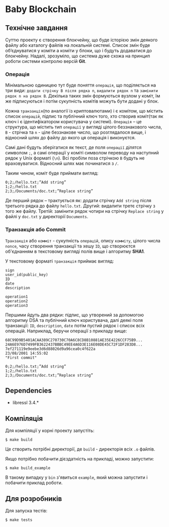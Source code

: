 # Baby Blockchain 

## Технічне завдання

Суттю проекту є створення блокчейну, що буде історією змін деякого файлу або
каталогу файлів на локальній системі. Список змін буде об’єднуватися у коміти а
коміти у блоки, що і будуть додаватися до блокчейну. Надалі, зрозуміло, що
система дуже схожа на принцип роботи системи контролю версій **Git**.

### Операція

Мінімальною одиницею тут буде поняття `операція`, що поділяється на три види:
`додати стрічку B після рядка n`, `видалити рядок n` та `замінити рядок n на
рядок B`. Декілька таких змін формуються вузлом у коміт, їм же підписуються і
потім сукупність комітів можуть бути додані у блок.

Кожна `транзакція`(по аналогії із криптовалютами) і є комітом, що містить список
`операцій`, підпис та публічний ключ того, хто створив коміт(так як ключ і є
ідентифікатором користувача у системі). `Операція` – це структура, що містить тип
`операції` у вигляді цілого беззнакового числа, `B` - стрічка та `n` - ціле
беззнакове число, що розглядалося вище, і відносний шлях до файлу до якого ця
операція і виконуєтся.

Самі дані будуть зберігатися як текст, де поля `операції` ділятся символом `;`, а
самі операції у коміті символом переводу на наступний рядок у Unix форматі (`\n`).
Всі пробіли поза стрічкою `B` будуть не враховуватися. Відносний шлях має
починатися з `/`.

Таким  чином, коміт буде приймати вигляд:
```text
0;2;/hello.txt;”Add string”
1;2;/hello.txt
2;3;/Documents/doc.txt;”Replace string”
```
 
Де перший рядок – трактується як: додати  стрічку `Add string` після третього
рядка до файлу `hello.txt`. Другий: видалити третє стрічку з того же файлу.
Третій: замінити рядок чотири на стрічку `Replace string` у файлі у `doc.txt`
у директорії `Documents`.

### Транзакція або Commit

`Транзакція` або `комміт` - сукупність `операцій`, опису `комміту`, цілого
числа `nonce`, часу створення транзакції та хешу `ID`, що створюєтся об'єднанням
в текстовому вигляді полів вище і алгоритму **SHA1**.

У текстовому форматі `транзакція` приймає вигляд:

``` text
sign
user_id(public_key)
ID
date
description

operation1
operation2
operation3
```

Першими йдуть два рядки: підпис, що утворений за допомогою алгоритму DSA та
публічний ключ користувача, далі деякі поля транзакції: `ID`, `description`,
`date` потім пустий рядок і список всіх операцій. Наприклад, беручи операції з
прикладy вище:

``` text
68C99D9B5401ACAA389C270730C70A6C8CD8B10881AE35E4226CCF75B9...
24A6E976D7499FB3622437BBBC49EE4A6D3E116E08DE45C72F1DF283D8...
7ef271119e9eebe3d6d88026d9a96cea0c4f622a
23/08/2001 14:55:02
"First commit"

0;2;/hello.txt;”Add string”
1;2;/hello.txt
2;3;/Documents/doc.txt;”Replace string”
```


## Dependencies

-  libressl 3.4.*


## Компіляція

Для компіляції у корні проекту запустіть:

``` shell
$ make build
```

Це створить потрібні директорії, де `build` - директорія всіх `.o` файлів.

Якщо потрібно побачити дієздатність на прикладі, можно запустити:

``` shell
$ make build_example
```

В такому випадку у `bin` з'явиться `example`, який можна запустити і побачити
приклад роботи.

## Для розробників 

Для запуска тестів:

``` shell
$ make tests
```
